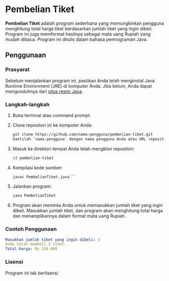 # Pembelian Tiket

**Pembelian Tiket** adalah program sederhana yang memungkinkan pengguna menghitung total harga tiket berdasarkan jumlah tiket yang ingin dibeli. Program ini juga memformat hasilnya sebagai mata uang Rupiah yang mudah dibaca. Program ini ditulis dalam bahasa pemrograman Java.

## Penggunaan

### Prasyarat

Sebelum menjalankan program ini, pastikan Anda telah menginstal Java Runtime Environment (JRE) di komputer Anda. Jika belum, Anda dapat mengunduhnya dari [situs resmi Java](https://www.java.com/en/download/).

### Langkah-langkah

1. Buka terminal atau command prompt.
2. Clone repositori ini ke komputer Anda:

   ```bash
   git clone https://github.com/nama-pengguna/pembelian-tiket.git
   Gantilah `nama-pengguna` dengan nama pengguna Anda atau URL repositori yang sesuai.

3. Masuk ke direktori tempat Anda telah mengklon repositori:

   ```bash
   cd pembelian-tiket

4. Kompilasi kode sumber:
   ```bash
   javac PembelianTiket.java```
   
5. Jalankan program:
   ```bash
   java PembelianTiket

6. Program akan meminta Anda untuk memasukkan jumlah tiket yang ingin dibeli. Masukkan jumlah tiket, dan program akan menghitung total harga dan menampilkannya dalam format mata uang Rupiah.

### Contoh Penggunaan
   ```yaml
   Masukkan jumlah tiket yang ingin dibeli: 3
   Anda telah membeli 3 tiket.
   Total harga: Rp 150.000
   ```
### Lisensi
Program ini tak berlisensi